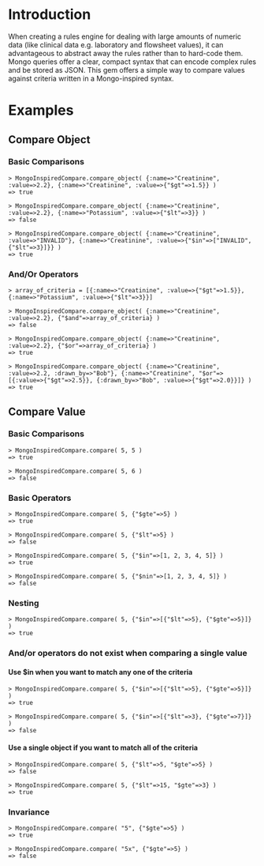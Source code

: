 # Introduction
When creating a rules engine for dealing with large amounts of numeric data (like clinical data e.g. laboratory and flowsheet values), it can advantageous to abstract away the rules rather than to hard-code them. Mongo queries offer a clear, compact syntax that can encode complex rules and be stored as JSON. This gem offers a simple way to compare values against criteria written in a Mongo-inspired syntax.
 

# Examples
## Compare Object
### Basic Comparisons
```
> MongoInspiredCompare.compare_object( {:name=>"Creatinine", :value=>2.2}, {:name=>"Creatinine", :value=>{"$gt"=>1.5}} )
=> true

> MongoInspiredCompare.compare_object( {:name=>"Creatinine", :value=>2.2}, {:name=>"Potassium", :value=>{"$lt"=>3}} )
=> false

> MongoInspiredCompare.compare_object( {:name=>"Creatinine", :value=>"INVALID"}, {:name=>"Creatinine", :value=>{"$in"=>["INVALID", {"$lt"=>3}]}} )
=> true
```


### And/Or Operators
```
> array_of_criteria = [{:name=>"Creatinine", :value=>{"$gt"=>1.5}}, {:name=>"Potassium", :value=>{"$lt"=>3}}]

> MongoInspiredCompare.compare_object( {:name=>"Creatinine", :value=>2.2}, {"$and"=>array_of_criteria} )
=> false

> MongoInspiredCompare.compare_object( {:name=>"Creatinine", :value=>2.2}, {"$or"=>array_of_criteria} )
=> true

> MongoInspiredCompare.compare_object( {:name=>"Creatinine", :value=>2.2, :drawn_by=>"Bob"}, {:name=>"Creatinine", "$or"=>[{:value=>{"$gt"=>2.5}}, {:drawn_by=>"Bob", :value=>{"$gt"=>2.0}}]} )
=> true
```

## Compare Value
### Basic Comparisons
```
> MongoInspiredCompare.compare( 5, 5 )
=> true

> MongoInspiredCompare.compare( 5, 6 )
=> false
```

### Basic Operators
```
> MongoInspiredCompare.compare( 5, {"$gte"=>5} )
=> true

> MongoInspiredCompare.compare( 5, {"$lt"=>5} )
=> false

> MongoInspiredCompare.compare( 5, {"$in"=>[1, 2, 3, 4, 5]} )
=> true

> MongoInspiredCompare.compare( 5, {"$nin"=>[1, 2, 3, 4, 5]} )
=> false
```

### Nesting
```
> MongoInspiredCompare.compare( 5, {"$in"=>[{"$lt"=>5}, {"$gte"=>5}]} )
=> true
```

### And/or operators do not exist when comparing a single value

#### Use $in when you want to match any one of the criteria
```
> MongoInspiredCompare.compare( 5, {"$in"=>[{"$lt"=>5}, {"$gte"=>5}]} )
=> true

> MongoInspiredCompare.compare( 5, {"$in"=>[{"$lt"=>3}, {"$gte"=>7}]} )
=> false
```

#### Use a single object if you want to match all of the criteria
```
> MongoInspiredCompare.compare( 5, {"$lt"=>5, "$gte"=>5} )
=> false

> MongoInspiredCompare.compare( 5, {"$lt"=>15, "$gte"=>3} )
=> true
```


### Invariance
```
> MongoInspiredCompare.compare( "5", {"$gte"=>5} )
=> true

> MongoInspiredCompare.compare( "5x", {"$gte"=>5} )
=> false
```